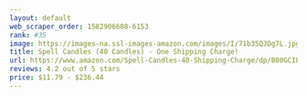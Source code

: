 ```yaml
---
layout: default 
﻿web_scraper_order: 1582906608-6153
rank: #35
image: https://images-na.ssl-images-amazon.com/images/I/71b35QJDg7L.jpg
title: Spell Candles (40 Candles) - One Shipping Charge!
url: https://www.amazon.com/Spell-Candles-40-Shipping-Charge/dp/B00GCILD64/ref=zg_mw_grocery_35?_encoding=UTF8&psc=1&refRID=60J9MNPBBWB8RKQXQSF9
reviews: 4.2 out of 5 stars
price: $11.79 - $236.44
---
```

